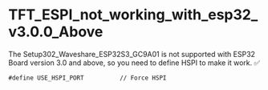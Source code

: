 # TFT_ESPI_not_working_with_esp32_v3.0.0_Above

The Setup302_Waveshare_ESP32S3_GC9A01 is not supported with ESP32 Board version 3.0 and above, so you need to define HSPI to make it work. ✅

```
#define USE_HSPI_PORT          // Force HSPI
```
